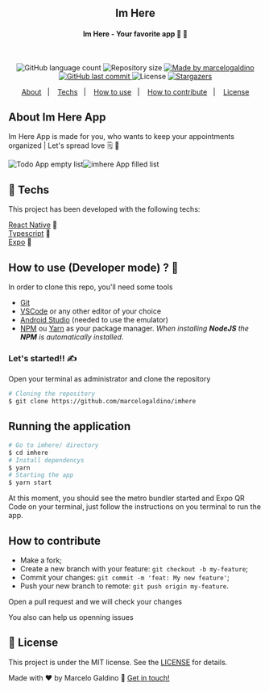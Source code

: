 <!-- <h2 align="center">
    <img alt="imhere Logo" src="src/assets/Logo.png">
</h2> -->
<h2 align="center">
  Im Here
</h2>

<h4 align="center"> 
	Im Here - Your favorite app 📱 💜
</h4>

<br/>

<p align="center">
  <img alt="GitHub language count" src="https://img.shields.io/github/languages/count/marcelogaldino/imhere?color=%2304D361">

  <img alt="Repository size" src="https://img.shields.io/github/repo-size/marcelogaldino/imhere">
	
  <a href="https://www.linkedin.com/in/marcelogaldino/">
    <img alt="Made by marcelogaldino" src="https://img.shields.io/badge/made%20by-marcelogaldino-%2304D361">
  </a>

  <a href="https://github.com/marcelogaldino/imhere/commits/master">
    <img alt="GitHub last commit" src="https://img.shields.io/github/last-commit/marcelogaldino/imhere">
  </a>

  <img alt="License" src="https://img.shields.io/badge/license-MIT-brightgreen">
   <a href="https://github.com/marcelogaldino/imhere/stargazers">
    <img alt="Stargazers" src="https://img.shields.io/github/stars/marcelogaldino/imhere?style=social">
  </a>
</p>

<p align="center">
  <a href="#about-imhere">About</a>&nbsp;&nbsp;&nbsp;|&nbsp;&nbsp;&nbsp;
  <a href="#rocket-Techs">Techs</a>&nbsp;&nbsp;&nbsp;|&nbsp;&nbsp;&nbsp;
  <a href="#how-to-use-(developer-mode)">How to use</a>&nbsp;&nbsp;&nbsp;|&nbsp;&nbsp;&nbsp;
  <a href="#how-to-contribute">How to contribute</a>&nbsp;&nbsp;&nbsp;|&nbsp;&nbsp;&nbsp;
  <a href="#memo-license">License</a>
</p>

## About Im Here App

<p>Im Here App is made for you, who wants to keep your appointments organized | Let's spread love 🗒️ 💜 </p>

<div style="display: flex; flex-direction: row;">
    <img alt="Todo App empty list" src="https://github.com/marcelogaldino/imhere/assets/13842365/0318d6dc-8e74-4cd8-8382-c276ba6562ac">
    <img alt="imhere App filled list" src="https://github.com/marcelogaldino/imhere/assets/13842365/c4788207-730a-4234-a803-412e77d3aab3">
</div>
 
## :rocket: Techs

This project has been developed with the following techs:

[React Native][react-native] 📱️ </br>
[Typescript][typescript] 📘 </br>
[Expo][expo] 🤍️ </br>

## How to use (Developer mode) ? 🤔

In order to clone this repo, you'll need some tools

- [Git](https://git-scm.com)
- [VSCode](https://code.visualstudio.com/) or any other editor of your choice
- [Android Studio](https://developer.android.com/studio) (needed to use the emulator)
- [NPM](https://www.npmjs.com/) ou [Yarn](https://yarnpkg.com/) as your package manager. _When installing **NodeJS** the **NPM** is automatically installed_.

### Let's started!! ✍

Open your terminal as administrator and clone the repository

```bash
# Cloning the repository
$ git clone https://github.com/marcelogaldino/imhere
```

## Running the application

```bash
# Go to imhere/ directory
$ cd imhere
# Install dependencys
$ yarn
# Starting the app
$ yarn start
```

At this moment, you should see the metro bundler started and Expo QR Code on your terminal, just follow the instructions on you terminal to run the app.

## How to contribute

- Make a fork;
- Create a new branch with your feature: `git checkout -b my-feature`;
- Commit your changes: `git commit -m 'feat: My new feature'`;
- Push your new branch to remote: `git push origin my-feature`.

Open a pull request and we will check your changes

You also can help us openning issues

## :memo: License

This project is under the MIT license. See the [LICENSE](https://github.com/marcelogaldino/imhere/blob/main/LICENSE) for details.

Made with ♥ by Marcelo Galdino :wave: [Get in touch!](https://www.linkedin.com/in/marcelogaldino/)

[typescript]: https://www.typescriptlang.org/
[react-native]: https://reactnative.dev/
[expo]: https://expo.dev/
[Android Studio]: https://developer.android.com/studio
